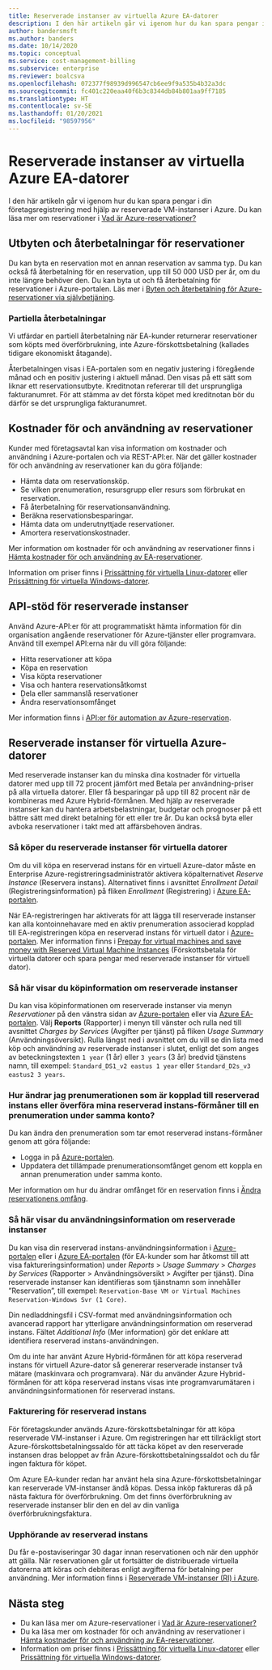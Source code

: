 ```yaml
---
title: Reserverade instanser av virtuella Azure EA-datorer
description: I den här artikeln går vi igenom hur du kan spara pengar i din företagsregistrering med hjälp av reserverade VM-instanser i Azure.
author: bandersmsft
ms.author: banders
ms.date: 10/14/2020
ms.topic: conceptual
ms.service: cost-management-billing
ms.subservice: enterprise
ms.reviewer: boalcsva
ms.openlocfilehash: 072377f98939d996547cb6ee9f9a535b4b32a3dc
ms.sourcegitcommit: fc401c220eaa40f6b3c8344db84b801aa9ff7185
ms.translationtype: HT
ms.contentlocale: sv-SE
ms.lasthandoff: 01/20/2021
ms.locfileid: "98597956"
---
```

# <a name="azure-ea-vm-reserved-instances"></a>Reserverade instanser av virtuella Azure EA-datorer

I den här artikeln går vi igenom hur du kan spara pengar i din företagsregistrering med hjälp av reserverade VM-instanser i Azure. Du kan läsa mer om reservationer i [Vad är Azure-reservationer?](../reservations/save-compute-costs-reservations.md)

## <a name="reservation-exchanges-and-refunds"></a>Utbyten och återbetalningar för reservationer

Du kan byta en reservation mot en annan reservation av samma typ. Du kan också få återbetalning för en reservation, upp till 50 000 USD per år, om du inte längre behöver den. Du kan byta ut och få återbetalning för reservationer i Azure-portalen. Läs mer i [Byten och återbetalning för Azure-reservationer via självbetjäning](../reservations/exchange-and-refund-azure-reservations.md).

### <a name="partial-refunds"></a>Partiella återbetalningar

Vi utfärdar en partiell återbetalning när EA-kunder returnerar reservationer som köpts med överförbrukning, inte Azure-förskottsbetalning (kallades tidigare ekonomiskt åtagande).

Återbetalningen visas i EA-portalen som en negativ justering i föregående månad och en positiv justering i aktuell månad. Den visas på ett sätt som liknar ett reservationsutbyte. Kreditnotan refererar till det ursprungliga fakturanumret. För att stämma av det första köpet med kreditnotan bör du därför se det ursprungliga fakturanumret.

## <a name="reservation-costs-and-usage"></a>Kostnader för och användning av reservationer

Kunder med företagsavtal kan visa information om kostnader och användning i Azure-portalen och via REST-API:er. När det gäller kostnader för och användning av reservationer kan du göra följande:

- Hämta data om reservationsköp.
- Se vilken prenumeration, resursgrupp eller resurs som förbrukat en reservation.
- Få återbetalning för reservationsanvändning.
- Beräkna reservationsbesparingar.
- Hämta data om underutnyttjade reservationer.
- Amortera reservationskostnader.

Mer information om kostnader för och användning av reservationer finns i [Hämta kostnader för och användning av EA-reservationer](../reservations/understand-reserved-instance-usage-ea.md).

Information om priser finns i [Prissättning för virtuella Linux-datorer](https://azure.microsoft.com/pricing/details/virtual-machines/linux/) eller [Prissättning för virtuella Windows-datorer](https://azure.microsoft.com/pricing/details/virtual-machines/windows/).

## <a name="reserved-instances-api-support"></a>API-stöd för reserverade instanser

Använd Azure-API:er för att programmatiskt hämta information för din organisation angående reservationer för Azure-tjänster eller programvara. Använd till exempel API:erna när du vill göra följande:

- Hitta reservationer att köpa
- Köpa en reservation
- Visa köpta reservationer
- Visa och hantera reservationsåtkomst
- Dela eller sammanslå reservationer
- Ändra reservationsomfånget

Mer information finns i [API:er för automation av Azure-reservation](../reservations/reservation-apis.md).

## <a name="azure-reserved-virtual-machine-instances"></a>Reserverade instanser för virtuella Azure-datorer

Med reserverade instanser kan du minska dina kostnader för virtuella datorer med upp till 72 procent jämfört med Betala per användning-priser på alla virtuella datorer. Eller få besparingar på upp till 82 procent när de kombineras med Azure Hybrid-förmånen. Med hjälp av reserverade instanser kan du hantera arbetsbelastningar, budgetar och prognoser på ett bättre sätt med direkt betalning för ett eller tre år. Du kan också byta eller avboka reservationer i takt med att affärsbehoven ändras.

### <a name="how-to-buy-reserved-virtual-machine-instances"></a>Så köper du reserverade instanser för virtuella datorer

Om du vill köpa en reserverad instans för en virtuell Azure-dator måste en Enterprise Azure-registreringsadministratör aktivera köpalternativet _Reserve Instance_ (Reservera instans). Alternativet finns i avsnittet _Enrollment Detail_ (Registreringsinformation) på fliken _Enrollment_ (Registrering) i [Azure EA-portalen](https://ea.azure.com/).

När EA-registreringen har aktiverats för att lägga till reserverade instanser kan alla kontoinnehavare med en aktiv prenumeration associerad kopplad till EA-registreringen köpa en reserverad instans för virtuell dator i [Azure-portalen](https://aka.ms/reservations). Mer information finns i [Prepay for virtual machines and save money with Reserved Virtual Machine Instances](../../virtual-machines/prepay-reserved-vm-instances.md) (Förskottsbetala för virtuella datorer och spara pengar med reserverade instanser för virtuell dator).

### <a name="how-to-view-reserved-instance-purchase-details"></a>Så här visar du köpinformation om reserverade instanser

Du kan visa köpinformationen om reserverade instanser via menyn _Reservationer_ på den vänstra sidan av [Azure-portalen](https://aka.ms/reservations) eller via [Azure EA-portalen](https://ea.azure.com/). Välj **Reports** (Rapporter) i menyn till vänster och rulla ned till avsnittet _Charges by Services_ (Avgifter per tjänst) på fliken _Usage Summary_ (Användningsöversikt). Rulla längst ned i avsnittet om du vill se din lista med köp och användning av reserverade instanser i slutet, enligt det som anges av beteckningstexten `1 year` (1 år) eller `3 years` (3 år) bredvid tjänstens namn, till exempel: `Standard_DS1_v2 eastus 1 year` eller `Standard_D2s_v3 eastus2 3 years`.

### <a name="how-can-i-change-the-subscription-associated-with-reserved-instance-or-transfer-my-reserved-instance-benefits-to-a-subscription-under-the-same-account"></a>Hur ändrar jag prenumerationen som är kopplad till reserverad instans eller överföra mina reserverad instans-förmåner till en prenumeration under samma konto?

Du kan ändra den prenumeration som tar emot reserverad instans-förmåner genom att göra följande:

- Logga in på [Azure-portalen](https://aka.ms/reservations).
- Uppdatera det tillämpade prenumerationsomfånget genom ett koppla en annan prenumeration under samma konto.

Mer information om hur du ändrar omfånget för en reservation finns i [Ändra reservationens omfång](../reservations/manage-reserved-vm-instance.md#change-the-reservation-scope).

### <a name="how-to-view-reserved-instance-usage-details"></a>Så här visar du användningsinformation om reserverade instanser

Du kan visa din reserverad instans-användningsinformation i [Azure-portalen](https://aka.ms/reservations) eller i [Azure EA-portalen](https://ea.azure.com/) (för EA-kunder som har åtkomst till att visa faktureringsinformation) under _Reports_ > _Usage Summary_ > _Charges by Services_ (Rapporter > Användningsöversikt > Avgifter per tjänst). Dina reserverade instanser kan identifieras som tjänstnamn som innehåller ”Reservation”, till exempel: `Reservation-Base VM or Virtual Machines Reservation-Windows Svr (1 Core)`.

Din nedladdningsfil i CSV-format med användningsinformation och avancerad rapport har ytterligare användningsinformation om reserverad instans. Fältet _Additional Info_ (Mer information) gör det enklare att identifiera reserverad instans-användningen.

Om du inte har använt Azure Hybrid-förmånen för att köpa reserverad instans för virtuell Azure-dator så genererar reserverade instanser två mätare (maskinvara och programvara). När du använder Azure Hybrid-förmånen för att köpa reserverad instans visas inte programvarumätaren i användningsinformationen för reserverad instans.

### <a name="reserved-instance-billing"></a>Fakturering för reserverad instans

För företagskunder används Azure-förskottsbetalningar för att köpa reserverade VM-instanser i Azure. Om registreringen har ett tillräckligt stort Azure-förskottsbetalningssaldo för att täcka köpet av den reserverade instansen dras beloppet av från Azure-förskottsbetalningssaldot och du får ingen faktura för köpet.

Om Azure EA-kunder redan har använt hela sina Azure-förskottsbetalningar kan reserverade VM-instanser ändå köpas. Dessa inköp faktureras då på nästa faktura för överförbrukning. Om det finns överförbrukning av reserverade instanser blir den en del av din vanliga överförbrukningsfaktura.

### <a name="reserved-instance-expiration"></a>Upphörande av reserverad instans

Du får e-postaviseringar 30 dagar innan reservationen och när den upphör att gälla. När reservationen går ut fortsätter de distribuerade virtuella datorerna att köras och debiteras enligt avgifterna för betalning per användning. Mer information finns i [Reserverade VM-instanser (RI) i Azure](https://azure.microsoft.com/pricing/reserved-vm-instances/).

## <a name="next-steps"></a>Nästa steg

- Du kan läsa mer om Azure-reservationer i [Vad är Azure-reservationer?](../reservations/save-compute-costs-reservations.md)
- Du ka läsa mer om kostnader för och användning av reservationer i [Hämta kostnader för och användning av EA-reservationer](../reservations/understand-reserved-instance-usage-ea.md).
- Information om priser finns i [Prissättning för virtuella Linux-datorer](https://azure.microsoft.com/pricing/details/virtual-machines/linux/) eller [Prissättning för virtuella Windows-datorer](https://azure.microsoft.com/pricing/details/virtual-machines/windows/).